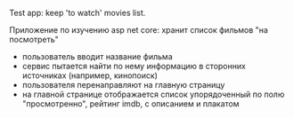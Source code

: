 Test app: keep 'to watch' movies list.

Приложение по изучению asp net core: хранит список фильмов "на посмотреть"

- пользователь вводит название фильма
- сервис пытается найти по нему информацию в сторонних источниках (например, кинопоиск)
- пользователя перенаправляют на главную страницу
- на главной странице отображается список упорядоченный по полю "просмотренно", рейтинг imdb, с описанием и плакатом
